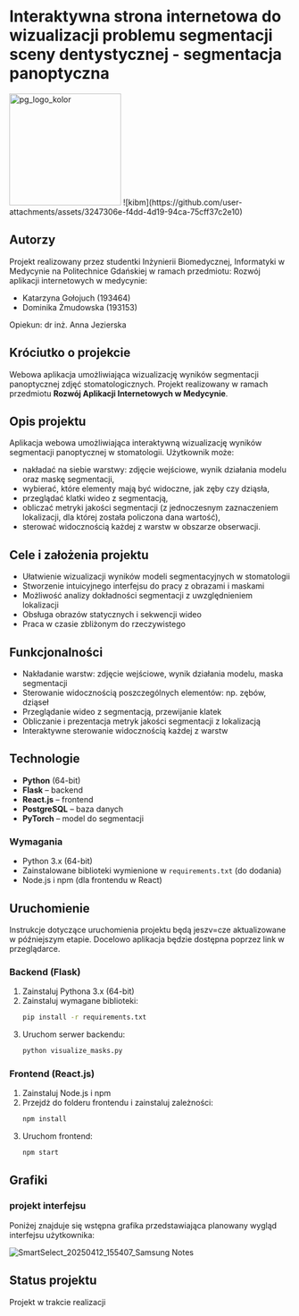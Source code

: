 # Interaktywna strona internetowa do wizualizacji problemu segmentacji sceny dentystycznej - segmentacja panoptyczna
<img src="https://github.com/user-attachments/assets/40faa7df-aa5a-46be-ad5f-5de13bca2bc7" alt="pg_logo_kolor" width="200"/>
![kibm](https://github.com/user-attachments/assets/3247306e-f4dd-4d19-94ca-75cff37c2e10)

## Autorzy
Projekt realizowany przez studentki Inżynierii Biomedycznej, Informatyki w Medycynie na Politechnice Gdańskiej w ramach przedmiotu: Rozwój aplikacji internetowych w medycynie:
- Katarzyna Gołojuch (193464)  
- Dominika Żmudowska (193153)

Opiekun: dr inż. Anna Jezierska

## Króciutko o projekcie

Webowa aplikacja umożliwiająca wizualizację wyników segmentacji panoptycznej zdjęć stomatologicznych. Projekt realizowany w ramach przedmiotu **Rozwój Aplikacji Internetowych w Medycynie**.

## Opis projektu

Aplikacja webowa umożliwiająca interaktywną wizualizację wyników segmentacji panoptycznej w stomatologii. Użytkownik może:

- nakładać na siebie warstwy: zdjęcie wejściowe, wynik działania modelu oraz maskę segmentacji,
- wybierać, które elementy mają być widoczne, jak zęby czy dziąsła,
- przeglądać klatki wideo z segmentacją,
- obliczać metryki jakości segmentacji (z jednoczesnym zaznaczeniem lokalizacji, dla której została policzona dana wartość),
- sterować widocznością każdej z warstw w obszarze obserwacji.

## Cele i założenia projektu

- Ułatwienie wizualizacji wyników modeli segmentacyjnych w stomatologii  
- Stworzenie intuicyjnego interfejsu do pracy z obrazami i maskami  
- Możliwość analizy dokładności segmentacji z uwzględnieniem lokalizacji  
- Obsługa obrazów statycznych i sekwencji wideo  
- Praca w czasie zbliżonym do rzeczywistego

## Funkcjonalności

- Nakładanie warstw: zdjęcie wejściowe, wynik działania modelu, maska segmentacji  
- Sterowanie widocznością poszczególnych elementów: np. zębów, dziąseł  
- Przeglądanie wideo z segmentacją, przewijanie klatek  
- Obliczanie i prezentacja metryk jakości segmentacji z lokalizacją  
- Interaktywne sterowanie widocznością każdej z warstw

## Technologie

- **Python** (64-bit)  
- **Flask** – backend  
- **React.js** – frontend  
- **PostgreSQL** – baza danych  
- **PyTorch** – model do segmentacji

### Wymagania
- Python 3.x (64-bit)
- Zainstalowane biblioteki wymienione w `requirements.txt` (do dodania)
- Node.js i npm (dla frontendu w React)

## Uruchomienie
Instrukcje dotyczące uruchomienia projektu będą jeszv=cze aktualizowane w późniejszym etapie. Docelowo aplikacja będzie dostępna poprzez link w przeglądarce.

### Backend (Flask)
1. Zainstaluj Pythona 3.x (64-bit)  
2. Zainstaluj wymagane biblioteki:  
   ```bash
   pip install -r requirements.txt
3. Uruchom serwer backendu:
   ```bash
   python visualize_masks.py

### Frontend (React.js)
1. Zainstaluj Node.js i npm
2. Przejdż do folderu frontendu i zainstaluj zależności:
   ```bash
   npm install
3. Uruchom frontend:
   ```bash
   npm start

## Grafiki
### projekt interfejsu
Poniżej znajduje się wstępna grafika przedstawiająca planowany wygląd interfejsu użytkownika:

![SmartSelect_20250412_155407_Samsung Notes](https://github.com/user-attachments/assets/9964d4d5-d745-4f30-aa99-067b51d389db)

## Status projektu

Projekt w trakcie realizacji




